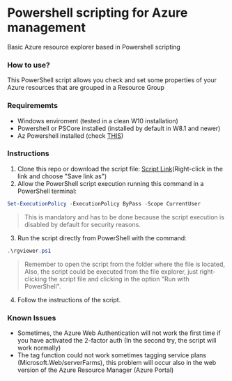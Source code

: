 # Powershell scripting for Azure management

Basic Azure resource explorer based in Powershell scripting

### How to use?
This PowerShell script allows you check and set some properties of your Azure resources that are grouped in a Resource Group

### Requirememts
- Windows enviroment (tested in a clean W10 installation)
- Powershell or PSCore installed (installed by default in W8.1 and newer)
- Az Powershell installed (check [THIS](https://github.com/jnzambranob/Bootcamp-tools-installer.git))

### Instructions
1. Clone this repo or download the script file: [Script Link](https://github.com/jnzambranob/Powershell-scripting-for-azure-management/raw/main/rgviewer.ps1)(Right-click in the link and choose "Save link as")
2. Allow the PowerShell script execution running this command in a PowerShell terminal:
```powershell
Set-ExecutionPolicy -ExecutionPolicy ByPass -Scope CurrentUser
```
  >This is mandatory and has to be done because the script execution is disabled by default for security reasons.

3. Run the script directly from PowerShell with the command:
```powershell
.\rgviewer.ps1
```
>Remember to open the script from the folder where the file is located, Also, the script could be executed from the file explorer, just right-clicking the script file and clicking in the option "Run with PowerShell".

4. Follow the instructions of the script.

### Known Issues
- Sometimes, the Azure Web Authentication will not work the first time if you have activated the 2-factor auth (In the second try, the script will work normally)
- The tag function could not work sometimes tagging service plans (Microsoft.Web/serverFarms), this problem will occur also in the web version of the Azure Resource Manager (Azure Portal)
